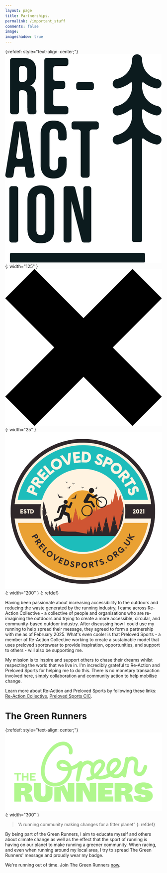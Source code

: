 ```yaml
---
layout: page
title: Partnerships.
permalink: /important_stuff
comments: false
image: 
imageshadow: true
---
```


{:refdef: style="text-align: center;"}
![ReAction Logo](assets/images/re_action.png){: width="125" }
![Multiply](assets/images/multiply.png){: width="25" }![Preloved Logo](assets/images/preloved.png){: width="200" }
{: refdef}

Having been passionate about increasing accessibility to the outdoors and reducing the waste generated by the running industry, I came across Re-Action Collective - a collective of people and organisations who are re-imagining the outdoors and trying to create a more accessible, circular, and community-based outdoor industry. After discussing how I could use my running to help spread their message, they agreed to form a partnership with me as of February 2025. What's even cooler is that Preloved Sports - a member of Re-Action Collective working to create a sustainable model that uses preloved sportswear to provide inspiration, opportunities, and support to others - will also be supporting me. 

My mission is to inspire and support others to chase their dreams whilst respecting the world that we live in. I'm incredibly grateful to Re-Action and Preloved Sports for helping me to do this. There is no monetary transaction involved here, simply collaboration and community action to help mobilise change.

​Learn more about Re-Action and Preloved Sports by following these links: [Re-Action Collective](https://re-action-collective.org/), [Preloved Sports CIC](https://prelovedsports.org.uk/).

# The Green Runners
{:refdef: style="text-align: center;"}
![Green Runners](assets/images/green_runners.webp){: width="300" }
> “A running community making changes for a fitter planet”
{: refdef}

By being part of the Green Runners, I aim to educate myself and others about climate change as well as the effect that the sport of running is having on our planet to make running a greener community. When racing, and even when running around my local area, I try to spread The Green Runners' message and proudly wear my badge.

We're running out of time. Join The Green Runners [now](https://thegreenrunners.com/become-a-member/). 
